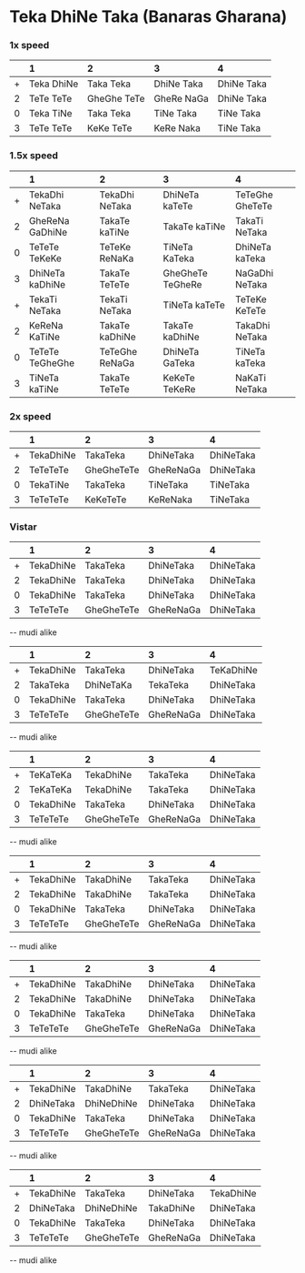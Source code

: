 # Teka DhiNe Taka (Banaras Gharana)

### 1x speed

| |1|2|3|4|
| :--- | :--- | :--- | :--- | :--- |
| + | Teka DhiNe | Taka Teka | DhiNe Taka | DhiNe Taka  
| 2 | TeTe TeTe | GheGhe TeTe | GheRe NaGa | DhiNe Taka  
| 0 | Teka TiNe | Taka Teka | TiNe Taka | TiNe Taka  
| 3 | TeTe TeTe | KeKe TeTe | KeRe Naka | TiNe Taka  

### 1.5x speed

| |1|2|3|4|
| :--- | :--- | :--- | :--- | :--- |
| + | TekaDhi NeTaka | TekaDhi NeTaka | DhiNeTa kaTeTe | TeTeGhe GheTeTe  
| 2 | GheReNa GaDhiNe | TakaTe kaTiNe | TakaTe kaTiNe | TakaTi NeTaka  
| 0 | TeTeTe TeKeKe | TeTeKe ReNaKa | TiNeTa KaTeka | DhiNeTa kaTeka  
| 3 | DhiNeTa kaDhiNe | TakaTe TeTeTe | GheGheTe TeGheRe | NaGaDhi NeTaka  
| + | TekaTi NeTaka | TekaTi NeTaka | TiNeTa kaTeTe | TeTeKe KeTeTe  
| 2 | KeReNa KaTiNe | TakaTe kaDhiNe | TakaTe kaDhiNe | TakaDhi NeTaka  
| 0 | TeTeTe TeGheGhe | TeTeGhe ReNaGa | DhiNeTa GaTeka | TiNeTa kaTeka  
| 3 | TiNeTa kaTiNe | TakaTe TeTeTe | KeKeTe TeKeRe | NaKaTi NeTaka  

### 2x speed

| |1|2|3|4|
| :--- | :--- | :--- | :--- | :--- |
| + | TekaDhiNe | TakaTeka | DhiNeTaka | DhiNeTaka  
| 2 | TeTeTeTe | GheGheTeTe | GheReNaGa | DhiNeTaka  
| 0 | TekaTiNe | TakaTeka | TiNeTaka | TiNeTaka  
| 3 | TeTeTeTe | KeKeTeTe | KeReNaka | TiNeTaka  

### Vistar

| |1|2|3|4|
| :--- | :--- | :--- | :--- | :--- |
| + | TekaDhiNe | TakaTeka | DhiNeTaka | DhiNeTaka  
| 2 | TekaDhiNe | TakaTeka | DhiNeTaka | DhiNeTaka  
| 0 | TekaDhiNe | TakaTeka | DhiNeTaka | DhiNeTaka  
| 3 | TeTeTeTe | GheGheTeTe | GheReNaGa | DhiNeTaka  

-- mudi alike  

| |1|2|3|4|
| :--- | :--- | :--- | :--- | :--- |
| + | TekaDhiNe | TakaTeka | DhiNeTaka | TeKaDhiNe  
| 2 | TakaTeka | DhiNeTaKa | TekaTeka | DhiNeTaka  
| 0 | TekaDhiNe | TakaTeka | DhiNeTaka | DhiNeTaka  
| 3 | TeTeTeTe | GheGheTeTe | GheReNaGa | DhiNeTaka  

-- mudi alike

| |1|2|3|4|
| :--- | :--- | :--- | :--- | :--- |
| + | TeKaTeKa | TekaDhiNe | TakaTeka | DhiNeTaka  
| 2 | TeKaTeKa | TekaDhiNe | TakaTeka | DhiNeTaka  
| 0 | TekaDhiNe | TakaTeka | DhiNeTaka | DhiNeTaka  
| 3 | TeTeTeTe | GheGheTeTe | GheReNaGa | DhiNeTaka  

-- mudi alike

| |1|2|3|4|
| :--- | :--- | :--- | :--- | :--- |
| + | TekaDhiNe | TakaDhiNe | TakaTeka | DhiNeTaka  
| 2 | TekaDhiNe | TakaDhiNe | TakaTeka | DhiNeTaka  
| 0 | TekaDhiNe | TakaTeka | DhiNeTaka | DhiNeTaka  
| 3 | TeTeTeTe | GheGheTeTe | GheReNaGa | DhiNeTaka  

-- mudi alike  

| |1|2|3|4|
| :--- | :--- | :--- | :--- | :--- |
| + | TekaDhiNe | TakaDhiNe | DhiNeTaka | DhiNeTaka  
| 2 | TekaDhiNe | TakaDhiNe | DhiNeTaka | DhiNeTaka  
| 0 | TekaDhiNe | TakaTeka | DhiNeTaka | DhiNeTaka  
| 3 | TeTeTeTe | GheGheTeTe | GheReNaGa | DhiNeTaka  

-- mudi alike  

| |1|2|3|4|
| :--- | :--- | :--- | :--- | :--- |
| + | TekaDhiNe | TakaDhiNe | TakaTeka | DhiNeTaka  
| 2 | DhiNeTaka | DhiNeDhiNe| DhiNeTaka | DhiNeTaka  
| 0 | TekaDhiNe | TakaTeka | DhiNeTaka | DhiNeTaka  
| 3 | TeTeTeTe | GheGheTeTe | GheReNaGa | DhiNeTaka  

-- mudi alike  

| |1|2|3|4|
| :--- | :--- | :--- | :--- | :--- |
| + | TekaDhiNe | TakaTeka | DhiNeTaka | TekaDhiNe  
| 2 | DhiNeTaka | DhiNeDhiNe | TakaDhiNe | DhiNeTaka  
| 0 | TekaDhiNe | TakaTeka | DhiNeTaka | DhiNeTaka  
| 3 | TeTeTeTe | GheGheTeTe | GheReNaGa | DhiNeTaka  

-- mudi alike  
